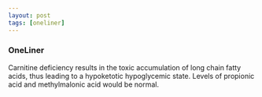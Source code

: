 ```yaml
---
layout: post
tags: [oneliner]
---
```



### OneLiner

Carnitine deficiency results in the toxic accumulation of long chain fatty acids, thus leading to a hypoketotic hypoglycemic state. Levels of propionic acid and methylmalonic acid would be normal.
